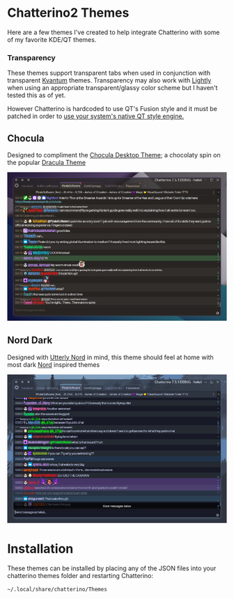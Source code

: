 # Chatterino2 Themes
Here are a few themes I've created to help integrate Chatterino with some of my favorite KDE/QT themes.

### Transparency
These themes support transparent tabs when used in conjunction with transparent [Kvantum](https://github.com/tsujan/Kvantum) themes. Transparency may also work with [Lightly](https://github.com/Luwx/Lightly) when using an appropriate transparent/glassy color scheme but I haven't tested this as of yet.

However Chatterino is hardcoded to use QT's Fusion style and it must be patched in order to [use your system's native QT style engine.](https://github.com/hekel/chatterino-stuffs)

## Chocula
Designed to compliment the [Chocula Desktop Theme](https://github.com/SueDonham/chocula-desktop-theme); a chocolaty spin on the popular [Dracula Theme](https://github.com/dracula/gtk)

![settings](previews/chocula.webp)

## Nord Dark
Designed with [Utterly Nord](https://github.com/HimDek/Utterly-Nord-Plasma) in mind, this theme should feel at home with most dark [Nord](https://www.nordtheme.com/) inspired themes  

![settings](previews/nord-dark.webp)

# Installation
These themes can be installed by placing any of the JSON files into your chatterino themes folder and restarting Chatterino:
```
~/.local/share/chatterino/Themes
```
